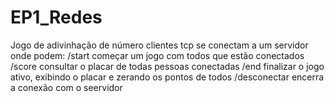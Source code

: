 # EP1_Redes
Jogo de adivinhação de número
clientes tcp se conectam a um servidor onde podem:
/start começar um jogo com todos que estão conectados
/score consultar o placar de todas pessoas conectadas
/end finalizar o jogo ativo, exibindo o placar e zerando os pontos de todos
/desconectar encerra a conexão com o seervidor
